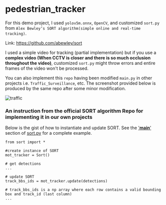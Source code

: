 # pedestrian_tracker

For this demo project, I used ```yolov5m.onnx```, ```OpenCV```, and customized ```sort.py``` from ```Alex Bewley’s SORT algorithm(simple online and real-time tracking)```.


Link: https://github.com/abewley/sort

I used a simple video for tracking (partial implementation) but if you use a **complex video (When CCTV is closer and there is so much occlusion throughout the video)**, customized 
```sort.py``` might throw errors and entire frames of the video won't be processed.

You can also implement this ```repo``` having been modified ```main.py``` in other projects i.e. ```Traffic_Surveillance```, etc. The screenshot provided below is produced by the same
repo after some minor modification.


![traffic](https://user-images.githubusercontent.com/89622996/168426572-a177ce1c-be44-492b-af70-17c98a040b66.png)


### An instruction from the official SORT algorithm Repo for implementing it in our own projects 

Below is the gist of how to instantiate and update SORT. See the ['__main__'](https://github.com/abewley/sort/blob/master/sort.py#L239) section of [sort.py](https://github.com/abewley/sort/blob/master/sort.py#L239) for a complete example.
    
    from sort import *
    
    #create instance of SORT
    mot_tracker = Sort() 
    
    # get detections
    ...
    
    # update SORT
    track_bbs_ids = mot_tracker.update(detections)

    # track_bbs_ids is a np array where each row contains a valid bounding box and track_id (last column)
    ...
